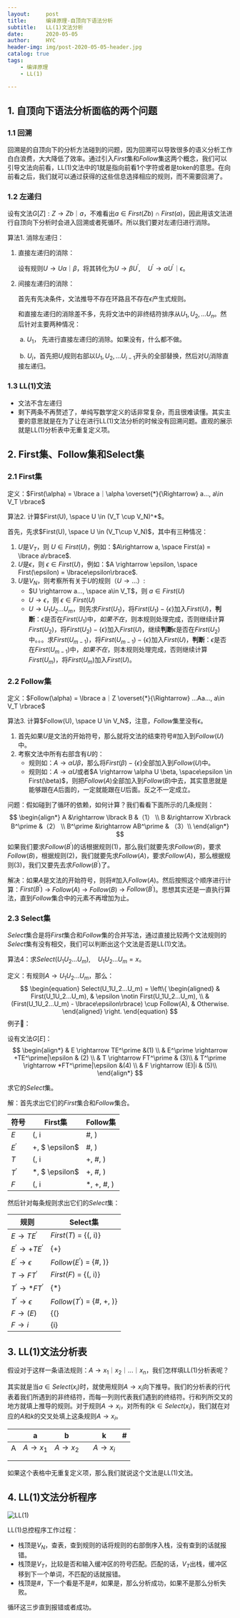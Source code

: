 ```yaml
---
layout:     post
title:      编译原理-自顶向下语法分析
subtitle:   LL(1)文法分析
date:       2020-05-05
author:     HYC
header-img: img/post-2020-05-05-header.jpg
catalog: true
tags:
    - 编译原理
    - LL(1)

---
```


## 1.  自顶向下语法分析面临的两个问题

### 1.1  回溯

回溯是的自顶向下的分析方法碰到的问题，因为回溯可以导致很多的语义分析工作白白浪费，大大降低了效率。通过引入$First$集和$Follow$集这两个概念，我们可以引导文法向前看，LL(1)文法中的1就是指向前看1个字符或者是token的意思。在向前看之后，我们就可以通过获得的这些信息选择相应的规则，而不需要回溯了。

### 1.2  左递归

设有文法$G[Z]: Z \rightarrow Zb｜a$，不难看出$a \in First(Zb) \cap First(a)$，因此用该文法进行自顶向下分析时会进入回溯或者死循环。所以我们要对左递归进行消除。

算法1. 消除左递归：

1. 直接左递归的消除：

   设有规则$U \rightarrow U\alpha｜\beta$，将其转化为$U\rightarrow \beta U^\prime, \quad U^\prime \rightarrow \alpha U^\prime｜\epsilon$。 

2. 间接左递归的消除：

   首先有先决条件，文法推导不存在环路且不存在$\epsilon$产生式规则。

   和直接左递归的消除差不多，先将文法中的非终结符排序从$U_1, U_2, ... U_n$。然后针对主要两种情况：

   ​	a.  $U_1$， 先进行直接左递归的消除。如果没有，什么都不做。

   ​	b.  $U_i$，首先把$U_i$规则右部以$U_1, U_2, ... U_{i-1}$开头的全部替换，然后对$U_i$消除直接左递归。

### 1.3  LL(1)文法

- 文法不含左递归
- 剩下两条不再赘述了，单纯写数学定义的话非常复杂，而且很难读懂。其实主要的意思就是在为了让在进行LL(1)文法分析的时候没有回溯问题。直观的展示就是LL(1)分析表中无重复定义项。

## 2.  First集、Follow集和Select集

### 2.1  First集

定义：$First(\alpha) = \lbrace a｜\alpha \overset{*}{\Rightarrow} a..., a\in V_T \rbrace$

算法2. 计算$First(U), \space U \in (V_T \cup V_N)^*$。

首先，先求$First(U), \space U \in (V_T\cup V_N)$，其中有三种情况：

1. $U$是$V_T$，则 $U\in First(U)$，例如：$A\rightarrow a, \space First(a) = \lbrace a\rbrace$.
2. $U$是$\epsilon$，则 $\epsilon \in First(U)$，例如：$A \rightarrow \epsilon, \space First(\epsilon) = \lbrace\epsilon\rbrace$.
3. $U$是$V_N$，则考察所有关于$U$的规则（$U \rightarrow ...$）:
   - $U \rightarrow a..., \space a\in V_T$，则 $a\in First(U)$
   - $U \rightarrow \epsilon$，则 $\epsilon \in First(U)$
   - $U \rightarrow U_1U_2...U_m$，则先求$First(U_1)$，将$First(U_1)-\lbrace \epsilon \rbrace$加入$First(U)$，**判断**：$\epsilon$是否在$First(U_1)$中，*如果不在*，则本规则处理完成，否则继续计算$First(U_2)$，将$First(U_2)-\lbrace\epsilon\rbrace$加入$First(U)$，继续**判断**$\epsilon$是否在$First(U_2)$中。。。求$First(U_{m-1})$，将$First(U_{m-1})-\lbrace \epsilon \rbrace$加入$First(U)$，**判断**：$\epsilon$是否在$First(U_{m-1})$中，*如果不在*，则本规则处理完成，否则继续计算$First(U_m)$，将$First(U_m)$加入$First(U)$。

### 2.2  Follow集

定义：$Follow(\alpha) = \lbrace a｜Z \overset{*}{\Rightarrow} ...Aa..., a\in V_T \rbrace$

算法3. 计算$Follow(U), \space U \in V_N$，注意，$Follow$集里没有$\epsilon$。

1. 首先如果$U$是文法的开始符号，那么就将文法的结束符号#加入到$Follow(U)$中。
2. 考察文法中所有右部含有$U$的：
   - 规则如：$A \rightarrow \alpha U \beta$，那么将$First(\beta)-\lbrace\epsilon\rbrace$全部加入到$Follow(U)$中。
   - 规则如：$A \rightarrow \alpha U$或者$A \rightarrow \alpha U \beta, \space\epsilon \in First(\beta)$，则把$Follow(A)$全部加入到$Follow(B)$中去，其实意思就是能够跟在$A$后面的，一定就能跟在$U$后面。反之不一定成立。

问题：假如碰到了循环的依赖，如何计算？我们看看下面所示的几条规则：  
$$
\begin{align*}
  A &\rightarrow \lbrack B &（1） \\ 
  B &\rightarrow X\rbrack B^\prime &（2） \\
  B^\prime &\rightarrow AB^\prime & （3）\\
\end{align*}
$$
如果我们要求$Follow(B^\prime)$的话根据规则$(1)$，那么我们就要先求$Follow(B)$，要求$Follow(B)$，根据规则$(2)$，我们就要先求$Follow(A)$，要求$Follow(A)$，那么根据规则$(3)$，我们又要先去求$Follow(B^\prime)$了。

解决：如果$A$是文法的开始符号，则将#加入$Follow(A)$。然后按照这个顺序进行计算：$First(B^\prime)$ -> $Follow(A)$ -> $Follow(B)$ -> $Follow(B^\prime)$。思想其实还是一直执行算法，直到$Follow$集合中的元素不再增加为止。

### 2.3  Select集

$Select$集合是将$First$集合和$Follow$集的合并写法，通过直接比较两个文法规则的$Select$集有没有相交，我们可以判断出这个文法是否是LL(1)文法。

算法4：求$Select(U_1U_2...U_m),\quad U_1U_2...U_m = x$。

定义：有规则$A \rightarrow U_1U_2...U_m$，那么：  
$$
\begin{equation}
Select(U_1U_2...U_m) = \left\{
	\begin{aligned}
    & First(U_1U_2...U_m), & \epsilon \notin First(U_1U_2...U_m), \\
    & (First(U_1U_2...U_m) - \lbrace\epsilon\rbrace) \cup Follow(A), & Otherwise.
  \end{aligned}	\right.
\end{equation}
$$
例子🌰：

设有文法$G[E]$：  
$$
\begin{align*}
  & E \rightarrow TE^\prime &(1) \\ 
  & E^\prime \rightarrow +TE^\prime|\epsilon & (2) \\
  & T \rightarrow FT^\prime & (3)\\
  & T^\prime \rightarrow *FT^\prime|\epsilon &(4) \\
  & F \rightarrow (E)|i & (5)\\
\end{align*}
$$

求它的$Select$集。

解：首先求出它们的$First$集合和$Follow$集合。

| 符号         | First集        | Follow集   |
| ------------ | -------------- | ---------- |
| $E$          | (, i           | #, )       |
| $E^{\prime}$ | +, $ \epsilon$ | #, )       |
| $T$          | (, i           | +, #, )    |
| $T^{\prime}$ | *, $ \epsilon$ | +, #, )    |
| $F$          | (, i           | *, +, #, ) |

然后针对每条规则求出它们的$Select$集：

| 规则                        | Select集                       |
| --------------------------- | ------------------------------ |
| $E \rightarrow TE^\prime$         | $First(T)$ = {(, i)}           |
| $E^\prime \rightarrow +TE^\prime$ | {+}                            |
| $E^\prime \rightarrow \epsilon$   | $Follow(E^\prime)$ = {#, )}    |
| $T \rightarrow FT^\prime$         | $First(F)$ = {(, i)}           |
| $T^\prime \rightarrow *FT^\prime$ | {*}                            |
| $T^\prime \rightarrow \epsilon$   | $Follow(T^\prime)$ = {#, +, )} |
| $F \rightarrow (E)$               | {(}                            |
| $F \rightarrow i$                 | {i}                            |

## 3.  LL(1)文法分析表

假设对于这样一条语法规则：$A \rightarrow x_1｜x_2｜...｜x_n$，我们怎样填LL(1)分析表呢？

其实就是当$a \in Select(x_i)$时，就使用规则$A \rightarrow x_i$向下推导。我们的分析表的行代表着我们所遇到的非终结符，而每一列则代表我们遇到的终结符。行和列所交叉的地方就填上推导的规则。对于规则$A \rightarrow x_i$，对所有的$k \in Select(x_i)$，我们就在对应的$A$和$k$的交叉处填上这条规则$A \rightarrow x_i$。

|      | a             | b             |      | k             | #    |
| ---- | ------------- | ------------- | ---- | ------------- | ---- |
| A    | $A \rightarrow x_1$ | $A \rightarrow x_2$ |      | $A \rightarrow x_i$ |      |
|      |               |               |      |               |      |
|      |               |               |      |               |      |

如果这个表格中无重复定义项，那么我们就说这个文法是LL(1)文法。

## 4.  LL(1)文法分析程序

![LL(1)](http://ychu.top/img/ll1-parser.png)

LL(1)总控程序工作过程：

- 栈顶是$V_N$，查表，查到规则的话将规则的右部倒序入栈，没有查到的话就报错。
- 栈顶是$V_T$，比较是否和输入缓冲区的符号匹配。匹配的话，$V_T$出栈，缓冲区移到下一个单词，不匹配的话就报错。
- 栈顶是#，下一个看是不是#，如果是，那么分析成功，如果不是那么分析失败。

循环这三步直到报错或者成功。